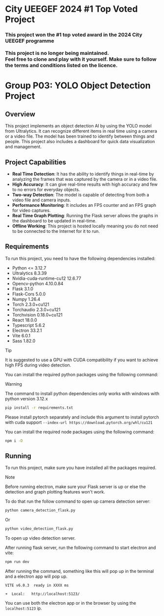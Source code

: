 # City UEEGEF 2024 #1 Top Voted Project
<h3>
    This project won the #1 top voted award in the 2024 City UEEGEF programme <br><br>
    This project is no longer being maintained.
    <br>
    Feel free to clone and play with it yourself. Make sure to follow the terms and conditions listed on the licence.

</h3>

# Group P03: YOLO Object Detection Project

## Overview

This project implements an object detection AI by using the YOLO model from Ultralytics. It can recognize different items in real time using a camera or a video file. The model has been trained to identify between things and people. This project also includes a dashboard for quick data visualization
and management.

## Project Capabilities

- **Real Time Detection**: It has the ability to identify things in real-time by analyzing the frames that was captured by the camera or in a video file.
- **High Accuracy**: It can give real-time results with high accuracy and few to no errors for everyday objects.
- **Two-way Detection**: The model is capable of detecting from both a video file and camera inputs.
- **Performance Monitoring**: It includes an FPS counter and an FPS graph for video captures.
- **Real Time Graph Plotting**: Running the Flask server allows the graphs in the dashboard to be updated in real-time.
- **Offline Working**: This project is hosted locally meaning you do not need to be connected to the Internet for it to run.

## Requirements

To run this project, you need to have the following dependencies installed:

- Python <= 3.12.7
- Ultralytics 8.3.39
- Nvidia-cuda-runtime-cu12 12.6.77
- Opencv-python 4.10.0.84
- Flask 3.1.0
- Flask-Cors 5.0.0
- Numpy 1.26.4
- Torch 2.3.0+cu121
- Torchaudio 2.3.0+cu121
- Torchvision 0.18.0+cu121
- React 18.0.0
- Typescript 5.6.2
- Electron 33.2.1
- Vite 6.0.1
- Sass 1.82.0

> [!TIP]
> It is suggested to use a GPU with CUDA compatibility if you want to achieve high FPS during video detection.

You can install the required python packages using the following command:

> [!WARNING]
> The command to install python dependencies only works with windows with python version 3.12.x

```bash
pip install -r requirements.txt
```

Please install pytorch separately and include this argument to install pytorch with cuda support `--index-url https://download.pytorch.org/whl/cu121`

You can install the required node packages using the following command:
```bash
npm i -D
```

## Running

To run this project, make sure you have installed all the packages required.

> [!NOTE]
> Before running electron, make sure your Flask server is up or else the detection and graph plotting features won't work.

To do that run the follow command to open up camera detection server:
```bash
python camera_detection_flask.py
```

Or
```bash
python video_detection_flask.py
```
To open up video detection server.

After running flask server, run the following command to start electron and vite:
```bash
npm run dev
```

After running the command, something like this will pop up in the terminal and a electron app will pop up.
```
VITE v6.0.3  ready in XXXX ms

➜  Local:   http://localhost:5123/
```

You can use both the electron app or in the browser by using the `localhost:5123` ip.